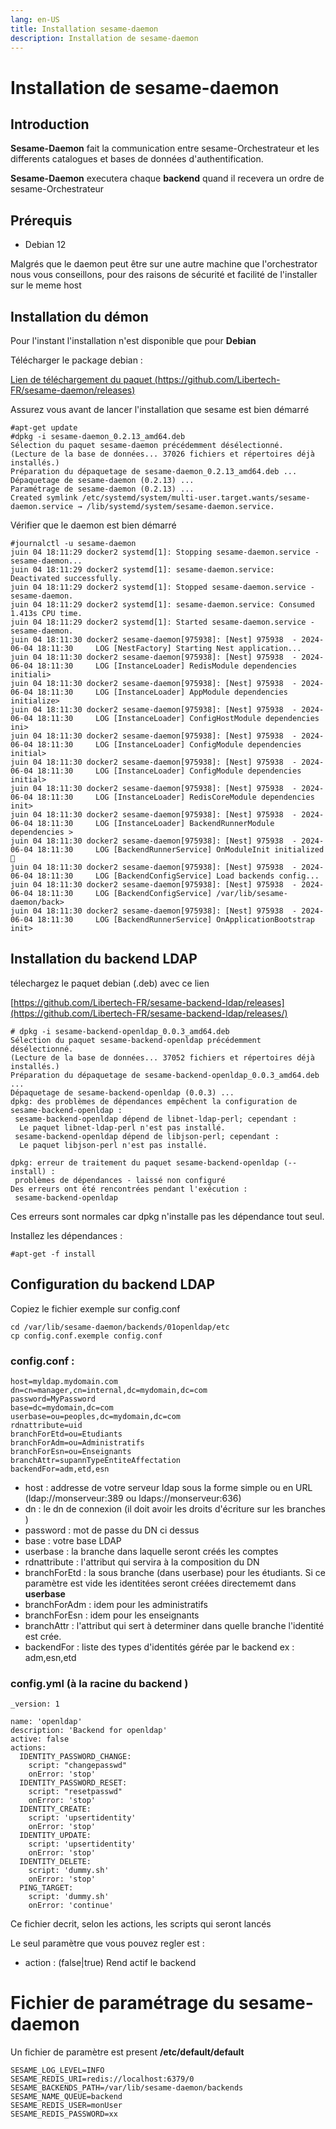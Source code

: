```yaml
---
lang: en-US
title: Installation sesame-daemon
description: Installation de sesame-daemon
---
```

# Installation de sesame-daemon

## Introduction

**Sesame-Daemon** fait la communication entre sesame-Orchestrateur et les differents catalogues et bases de données d'authentification.

**Sesame-Daemon** executera chaque **backend** quand il recevera un ordre de sesame-Orchestrateur

## Prérequis
* Debian 12

Malgrés que le daemon peut être sur une autre machine que l'orchestrator nous vous conseillons, pour des raisons de sécurité et facilité de l'installer sur le meme host

## Installation du démon

Pour l'instant l'installation n'est disponible que pour **Debian**

Télécharger le package debian :

[Lien de téléchargement du paquet (https://github.com/Libertech-FR/sesame-daemon/releases)](https://github.com/Libertech-FR/sesame-daemon/releases/)

Assurez vous avant de lancer l'installation que sesame est bien démarré

```
#apt-get update 
#dpkg -i sesame-daemon_0.2.13_amd64.deb 
Sélection du paquet sesame-daemon précédemment désélectionné.
(Lecture de la base de données... 37026 fichiers et répertoires déjà installés.)
Préparation du dépaquetage de sesame-daemon_0.2.13_amd64.deb ...
Dépaquetage de sesame-daemon (0.2.13) ...
Paramétrage de sesame-daemon (0.2.13) ...
Created symlink /etc/systemd/system/multi-user.target.wants/sesame-daemon.service → /lib/systemd/system/sesame-daemon.service.
```

Vérifier que le daemon est bien démarré

```
#journalctl -u sesame-daemon
juin 04 18:11:29 docker2 systemd[1]: Stopping sesame-daemon.service - sesame-daemon...
juin 04 18:11:29 docker2 systemd[1]: sesame-daemon.service: Deactivated successfully.
juin 04 18:11:29 docker2 systemd[1]: Stopped sesame-daemon.service - sesame-daemon.
juin 04 18:11:29 docker2 systemd[1]: sesame-daemon.service: Consumed 1.413s CPU time.
juin 04 18:11:29 docker2 systemd[1]: Started sesame-daemon.service - sesame-daemon.
juin 04 18:11:30 docker2 sesame-daemon[975938]: [Nest] 975938  - 2024-06-04 18:11:30     LOG [NestFactory] Starting Nest application...
juin 04 18:11:30 docker2 sesame-daemon[975938]: [Nest] 975938  - 2024-06-04 18:11:30     LOG [InstanceLoader] RedisModule dependencies initiali>
juin 04 18:11:30 docker2 sesame-daemon[975938]: [Nest] 975938  - 2024-06-04 18:11:30     LOG [InstanceLoader] AppModule dependencies initialize>
juin 04 18:11:30 docker2 sesame-daemon[975938]: [Nest] 975938  - 2024-06-04 18:11:30     LOG [InstanceLoader] ConfigHostModule dependencies ini>
juin 04 18:11:30 docker2 sesame-daemon[975938]: [Nest] 975938  - 2024-06-04 18:11:30     LOG [InstanceLoader] ConfigModule dependencies initial>
juin 04 18:11:30 docker2 sesame-daemon[975938]: [Nest] 975938  - 2024-06-04 18:11:30     LOG [InstanceLoader] ConfigModule dependencies initial>
juin 04 18:11:30 docker2 sesame-daemon[975938]: [Nest] 975938  - 2024-06-04 18:11:30     LOG [InstanceLoader] RedisCoreModule dependencies init>
juin 04 18:11:30 docker2 sesame-daemon[975938]: [Nest] 975938  - 2024-06-04 18:11:30     LOG [InstanceLoader] BackendRunnerModule dependencies >
juin 04 18:11:30 docker2 sesame-daemon[975938]: [Nest] 975938  - 2024-06-04 18:11:30     LOG [BackendRunnerService] OnModuleInit initialized 🔴
juin 04 18:11:30 docker2 sesame-daemon[975938]: [Nest] 975938  - 2024-06-04 18:11:30     LOG [BackendConfigService] Load backends config...
juin 04 18:11:30 docker2 sesame-daemon[975938]: [Nest] 975938  - 2024-06-04 18:11:30     LOG [BackendConfigService] /var/lib/sesame-daemon/back>
juin 04 18:11:30 docker2 sesame-daemon[975938]: [Nest] 975938  - 2024-06-04 18:11:30     LOG [BackendRunnerService] OnApplicationBootstrap init>
```

## Installation du backend LDAP

télechargez le paquet debian (.deb) avec ce lien

[https://github.com/Libertech-FR/sesame-backend-ldap/releases](https://github.com/Libertech-FR/sesame-backend-ldap/releases/)

```
# dpkg -i sesame-backend-openldap_0.0.3_amd64.deb 
Sélection du paquet sesame-backend-openldap précédemment désélectionné.
(Lecture de la base de données... 37052 fichiers et répertoires déjà installés.)
Préparation du dépaquetage de sesame-backend-openldap_0.0.3_amd64.deb ...
Dépaquetage de sesame-backend-openldap (0.0.3) ...
dpkg: des problèmes de dépendances empêchent la configuration de sesame-backend-openldap :
 sesame-backend-openldap dépend de libnet-ldap-perl; cependant :
  Le paquet libnet-ldap-perl n'est pas installé.
 sesame-backend-openldap dépend de libjson-perl; cependant :
  Le paquet libjson-perl n'est pas installé.

dpkg: erreur de traitement du paquet sesame-backend-openldap (--install) :
 problèmes de dépendances - laissé non configuré
Des erreurs ont été rencontrées pendant l'exécution :
 sesame-backend-openldap
```
Ces erreurs sont normales car dpkg n'installe pas les dépendance tout seul.

Installez les dépendances :

```
#apt-get -f install
```

## Configuration du backend LDAP

Copiez le fichier exemple sur config.conf

```
cd /var/lib/sesame-daemon/backends/01openldap/etc
cp config.conf.exemple config.conf
```

### config.conf :

```
host=myldap.mydomain.com
dn=cn=manager,cn=internal,dc=mydomain,dc=com
password=MyPassword
base=dc=mydomain,dc=com
userbase=ou=peoples,dc=mydomain,dc=com
rdnattribute=uid
branchForEtd=ou=Etudiants
branchForAdm=ou=Administratifs
branchForEsn=ou=Enseignants
branchAttr=supannTypeEntiteAffectation
backendFor=adm,etd,esn
```

* host : addresse de votre serveur ldap sous la forme simple ou en URL (ldap://monserveur:389 ou ldaps://monserveur:636)
* dn : le dn de connexion (il doit avoir les droits d'écriture sur les branches )
* password : mot de passe du DN ci dessus
* base : votre base LDAP
* userbase : la branche dans laquelle seront créés les comptes
* rdnattribute : l'attribut qui servira à la composition du DN
* branchForEtd : la sous branche (dans userbase) pour les étudiants. Si ce paramètre est vide les identitées seront créées directememt dans **userbase**
* branchForAdm : idem pour les administratifs
* branchForEsn : idem pour les enseignants
* branchAttr : l'attribut qui sert à determiner dans quelle branche l'identité est crée.
* backendFor : liste des types d'identités gérée par le backend ex : adm,esn,etd

### config.yml (à la racine du backend )

```
_version: 1

name: 'openldap'
description: 'Backend for openldap'
active: false
actions:
  IDENTITY_PASSWORD_CHANGE:
    script: "changepasswd"
    onError: 'stop'
  IDENTITY_PASSWORD_RESET:
    script: "resetpasswd"
    onError: 'stop'
  IDENTITY_CREATE:
    script: 'upsertidentity'
    onError: 'stop'
  IDENTITY_UPDATE:
    script: 'upsertidentity'
    onError: 'stop'
  IDENTITY_DELETE:
    script: 'dummy.sh'
    onError: 'stop'
  PING_TARGET:
    script: 'dummy.sh'
    onError: 'continue'
```
Ce fichier decrit, selon les actions, les scripts qui seront lancés

Le seul paramètre que vous pouvez regler est :
* action : (false|true) Rend actif le backend 

# Fichier de paramétrage du sesame-daemon

Un fichier de paramètre est present  **/etc/default/default**

```
SESAME_LOG_LEVEL=INFO
SESAME_REDIS_URI=redis://localhost:6379/0
SESAME_BACKENDS_PATH=/var/lib/sesame-daemon/backends
SESAME_NAME_QUEUE=backend
SESAME_REDIS_USER=monUser
SESAME_REDIS_PASSWORD=xx

```


